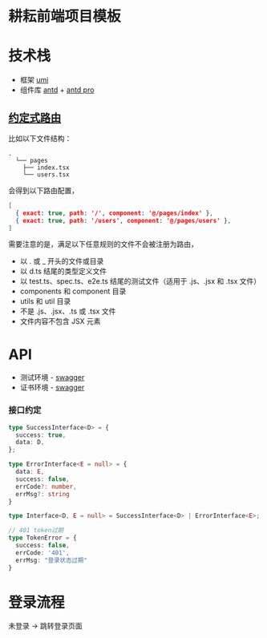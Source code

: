 # 耕耘前端项目模板

# 技术栈
- 框架 [umi](https://umijs.org/zh-CN) 
- 组件库 [antd](https://ant.design/index-cn) + [antd pro](https://procomponents.ant.design/)

## [约定式路由](https://umijs.org/zh-CN/docs/convention-routing)
比如以下文件结构：
```
.
  └── pages
    ├── index.tsx
    └── users.tsx
``` 
会得到以下路由配置，

```json
[
  { exact: true, path: '/', component: '@/pages/index' },
  { exact: true, path: '/users', component: '@/pages/users' },
]
```
需要注意的是，满足以下任意规则的文件不会被注册为路由，

- 以 . 或 _ 开头的文件或目录
- 以 d.ts 结尾的类型定义文件
- 以 test.ts、spec.ts、e2e.ts 结尾的测试文件（适用于 .js、.jsx 和 .tsx 文件）
- components 和 component 目录
- utils 和 util 目录
- 不是 .js、.jsx、.ts 或 .tsx 文件
- 文件内容不包含 JSX 元素

# API
- 测试环境 - [swagger]()
- 证书环境 - [swagger]()

### 接口约定
```TypeScript
type SuccessInterface<D> = {
  success: true,
  data: D,
};

type ErrorInterface<E = null> = {
  data: E,
  success: false,
  errCode?: number,
  errMsg?: string
}

type Interface<D, E = null> = SuccessInterface<D> | ErrorInterface<E>;

// 401 token过期
type TokenError = {
  success: false,
  errCode: '401',
  errMsg: "登录状态过期"
}
```

# 登录流程
未登录 -> 跳转登录页面


